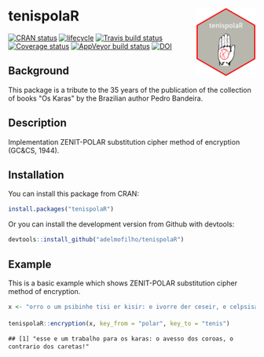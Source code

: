 # tenispolaR <img src="man/figures/logo.png" align="right" height=140/>

[![CRAN status](https://www.r-pkg.org/badges/version/tenispolaR)](https://cran.r-project.org/package=tenispolaR)
[![lifecycle](https://img.shields.io/badge/lifecycle-stable-brightgreen.svg)](https://www.tidyverse.org/lifecycle/#stable)
[![Travis build status](https://travis-ci.org/adelmofilho/tenispolaR.svg?branch=master)](https://travis-ci.org/adelmofilho/tenispolaR)
[![Coverage status](https://codecov.io/gh/adelmofilho/tenispolaR/branch/master/graph/badge.svg)](https://codecov.io/github/adelmofilho/tenispolaR?branch=master)
[![AppVeyor build status](https://ci.appveyor.com/api/projects/status/github/adelmofilho/tenispolaR?branch=master&svg=true)](https://ci.appveyor.com/project/adelmofilho/tenispolaR)
[![DOI](https://zenodo.org/badge/173999877.svg)](https://zenodo.org/badge/latestdoi/173999877)


## Background

This package is a tribute to the 35 years of the publication of the collection of books "Os Karas" by the Brazilian author Pedro Bandeira.

## Description

Implementation ZENIT-POLAR substitution cipher method of encryption (GC&CS, 1944).
  
  
## Installation

You can install this package from CRAN:

``` r
install.packages("tenispolaR")
```

Or you can install the development version from Github with devtools:

``` r
devtools::install_github("adelmofilho/tenispolaR")
```
  
  
## Example

This is a basic example which shows ZENIT-POLAR substitution cipher method of encryption.

```r
x <- "orro o um psibinhe tisi er kisir: e ivorre der ceseir, e celpsisae der cisopir!"

tenispolaR::encryption(x, key_from = "polar", key_to = "tenis")
```

```
## [1] "esse e um trabalho para os karas: o avesso dos coroas, o contrario dos caretas!"
```
